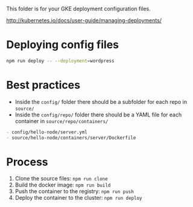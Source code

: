 This folder is for your GKE deployment configuration files.

http://kubernetes.io/docs/user-guide/managing-deployments/

# Deploying config files

```bash
npm run deploy -- --deployment=wordpress
```

# Best practices
- Inside the `config/` folder there should be a subfolder for each repo in `source/`
- Inside the `config/repo/` folder there should be a YAML file for each container in `source/repo/containers/`

```md
- config/hello-node/server.yml
- source/hello-node/containers/server/Dockerfile
```

# Process
1. Clone the source files: `npm run clone`
1. Build the docker image: `npm run build`
1. Push the container to the registry: `npm run push`
1. Deploy the container to the cluster: `npm run deploy`
